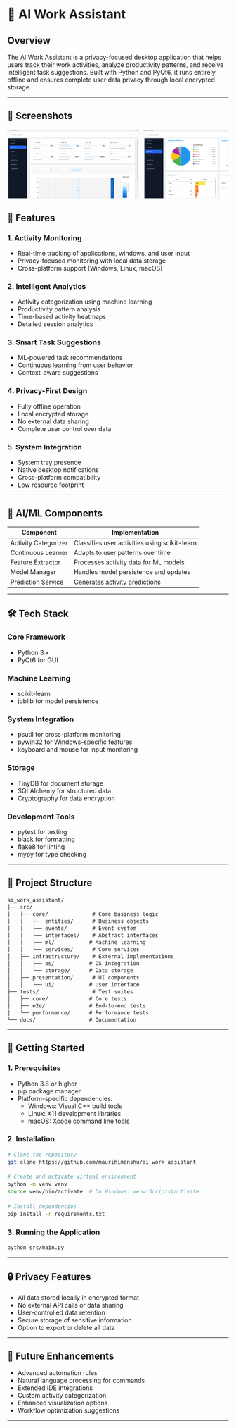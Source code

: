 
# 🧠 AI Work Assistant

## Overview

The AI Work Assistant is a privacy-focused desktop application that helps users track their work activities, analyze productivity patterns, and receive intelligent task suggestions. Built with Python and PyQt6, it runs entirely offline and ensures complete user data privacy through local encrypted storage.

---

## 📸 Screenshots

<div style="display: flex; overflow-x: auto; white-space: nowrap;">
  <img src="assets/screenshots/Overview.png" alt="Overview" width="300" style="margin-right: 10px;"/>
  <img src="assets/screenshots/Statistics.png" alt="Statistics" width="300" style="margin-right: 10px;"/>
  <img src="assets/screenshots/ActivityLog.png" alt="Activity Log" width="300" style="margin-right: 10px;"/>
  <img src="assets/screenshots/SystemLog.png" alt="System Log" width="300" style="margin-right: 10px;"/>
  <img src="assets/screenshots/Configuration.png" alt="Configuration" width="300"/>
</div>

## 🔧 Features

### 1. Activity Monitoring
- Real-time tracking of applications, windows, and user input
- Privacy-focused monitoring with local data storage
- Cross-platform support (Windows, Linux, macOS)

### 2. Intelligent Analytics
- Activity categorization using machine learning
- Productivity pattern analysis
- Time-based activity heatmaps
- Detailed session analytics

### 3. Smart Task Suggestions
- ML-powered task recommendations
- Continuous learning from user behavior
- Context-aware suggestions

### 4. Privacy-First Design
- Fully offline operation
- Local encrypted storage
- No external data sharing
- Complete user control over data

### 5. System Integration
- System tray presence
- Native desktop notifications
- Cross-platform compatibility
- Low resource footprint

---

## 🧠 AI/ML Components

| Component | Implementation |
|-----------|---------------|
| Activity Categorizer | Classifies user activities using scikit-learn |
| Continuous Learner | Adapts to user patterns over time |
| Feature Extractor | Processes activity data for ML models |
| Model Manager | Handles model persistence and updates |
| Prediction Service | Generates activity predictions |

---

## 🛠️ Tech Stack

### Core Framework
- Python 3.x
- PyQt6 for GUI

### Machine Learning
- scikit-learn
- joblib for model persistence

### System Integration
- psutil for cross-platform monitoring
- pywin32 for Windows-specific features
- keyboard and mouse for input monitoring

### Storage
- TinyDB for document storage
- SQLAlchemy for structured data
- Cryptography for data encryption

### Development Tools
- pytest for testing
- black for formatting
- flake8 for linting
- mypy for type checking

---

## 📁 Project Structure

```
ai_work_assistant/
├── src/
│   ├── core/              # Core business logic
│   │   ├── entities/      # Business objects
│   │   ├── events/        # Event system
│   │   ├── interfaces/    # Abstract interfaces
│   │   ├── ml/           # Machine learning
│   │   └── services/      # Core services
│   ├── infrastructure/    # External implementations
│   │   ├── os/           # OS integration
│   │   └── storage/      # Data storage
│   ├── presentation/      # UI components
│   │   └── ui/           # User interface
├── tests/                 # Test suites
│   ├── core/             # Core tests
│   ├── e2e/              # End-to-end tests
│   └── performance/      # Performance tests
└── docs/                 # Documentation
```

---

## 🚀 Getting Started

### 1. Prerequisites
- Python 3.8 or higher
- pip package manager
- Platform-specific dependencies:
  - Windows: Visual C++ build tools
  - Linux: X11 development libraries
  - macOS: Xcode command line tools

### 2. Installation
```bash
# Clone the repository
git clone https://github.com/maurihimanshu/ai_work_assistant

# Create and activate virtual environment
python -m venv venv
source venv/bin/activate  # On Windows: venv\Scripts\activate

# Install dependencies
pip install -r requirements.txt
```

### 3. Running the Application
```bash
python src/main.py
```

---

## 🔒 Privacy Features

- All data stored locally in encrypted format
- No external API calls or data sharing
- User-controlled data retention
- Secure storage of sensitive information
- Option to export or delete all data

---

## 🧩 Future Enhancements

- Advanced automation rules
- Natural language processing for commands
- Extended IDE integrations
- Custom activity categorization
- Enhanced visualization options
- Workflow optimization suggestions

---
